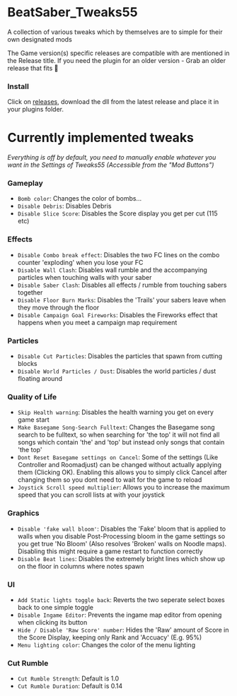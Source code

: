 # BeatSaber_Tweaks55
A collection of various tweaks which by themselves are to simple for their own designated mods

The Game version(s) specific releases are compatible with are mentioned in the Release title. If you need the plugin for an older version - Grab an older release that fits 🤯

### Install

Click on [releases](https://github.com/kinsi55/BeatSaber_Tweaks55/releases/latest), download the dll from the latest release and place it in your plugins folder.

# Currently implemented tweaks

*Everything is off by default, you need to manually enable whatever you want in the Settings of Tweaks55 (Accessible from the "Mod Buttons")*

[tweaks]: <>
### Gameplay

- `Bomb color`: Changes the color of bombs...
- `Disable Debris`: Disables Debris
- `Disable Slice Score`: Disables the Score display you get per cut (115 etc)

### Effects

- `Disable Combo break effect`: Disables the two FC lines on the combo counter 'exploding' when you lose your FC
- `Disable Wall Clash`: Disables wall rumble and the accompanying particles when touching walls with your saber
- `Disable Saber Clash`: Disables all effects / rumble from touching sabers together
- `Disable Floor Burn Marks`: Disables the 'Trails' your sabers leave when they move through the floor
- `Disable Campaign Goal Fireworks`: Disables the Fireworks effect that happens when you meet a campaign map requirement

### Particles

- `Disable Cut Particles`: Disables the particles that spawn from cutting blocks
- `Disable World Particles / Dust`: Disables the world particles / dust floating around

### Quality of Life

- `Skip Health warning`: Disables the health warning you get on every game start
- `Make Basegame Song-Search Fulltext`: Changes the Basegame song search to be fulltext, so when searching for 'the top' it will not find all songs which contain 'the' and 'top' but instead only songs that contain 'the top'
- `Dont Reset Basegame settings on Cancel`: Some of the settings (Like Controller and Roomadjust) can be changed without actually applying them (Clicking OK). Enabling this allows you to simply click Cancel after changing them so you dont need to wait for the game to reload
- `Joystick Scroll speed multiplier`: Allows you to increase the maximum speed that you can scroll lists at with your joystick

### Graphics

- `Disable 'fake wall bloom'`: Disables the 'Fake' bloom that is applied to walls when you disable Post-Processing bloom in the game settings so you get true 'No Bloom' (Also resolves 'Broken' walls on Noodle maps). Disabling this might require a game restart to function correctly
- `Disable Beat lines`: Disables the extremely bright lines which show up on the floor in columns where notes spawn

### UI

- `Add Static lights toggle back`: Reverts the two seperate select boxes back to one simple toggle
- `Disable Ingame Editor`: Prevents the ingame map editor from opening when clicking its button
- `Hide / Disable 'Raw Score' number`: Hides the 'Raw' amount of Score in the Score Display, keeping only Rank and 'Accuacy' (E.g. 95%)
- `Menu lighting color`: Changes the color of the menu lighting

### Cut Rumble

- `Cut Rumble Strength`: Default is 1.0
- `Cut Rumble Duration`: Default is 0.14

